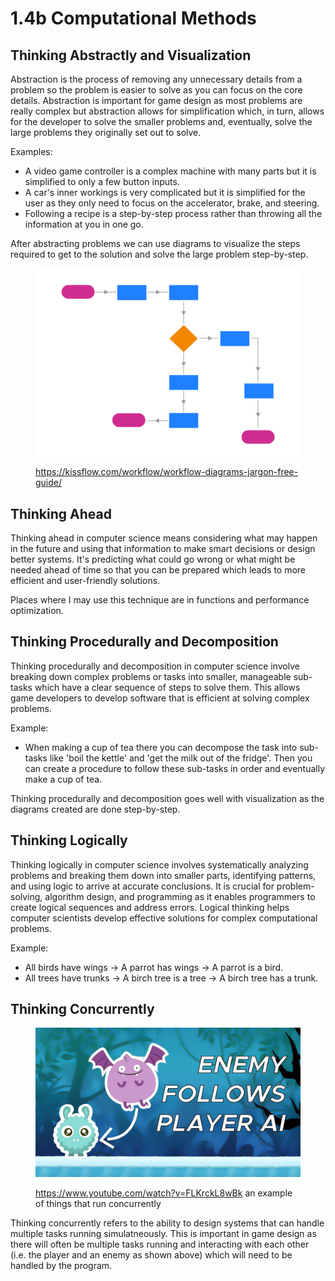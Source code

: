 # 1.4b Computational Methods

## Thinking Abstractly and Visualization

Abstraction is the process of removing any unnecessary details from a problem so the problem is easier to solve as you can focus on the core details. Abstraction is important for game design as most problems are really complex but abstraction allows for simplification which, in turn, allows for the developer to solve the smaller problems and, eventually, solve the large problems they originally set out to solve.

Examples:

* A video game controller is a complex machine with many parts but it is simplified to only a few button inputs.
* A car's inner workings is very complicated but it is simplified for the user as they only need to focus on the accelerator, brake, and steering.
* Following a recipe is a step-by-step process rather than throwing all the information at you in one go.

After abstracting problems we can use diagrams to visualize the steps required to get to the solution and solve the large problem step-by-step.

<figure><img src="../.gitbook/assets/image (1).png" alt=""><figcaption><p><a href="https://kissflow.com/workflow/workflow-diagrams-jargon-free-guide/">https://kissflow.com/workflow/workflow-diagrams-jargon-free-guide/</a></p></figcaption></figure>

## Thinking Ahead

Thinking ahead in computer science means considering what may happen in the future and using that information to make smart decisions or design better systems. It's predicting what could go wrong or what might be needed ahead of time so that you can be prepared which leads to more efficient and user-friendly solutions.

Places where I may use this technique are in functions and performance optimization.

## Thinking Procedurally and Decomposition

Thinking procedurally and decomposition in computer science involve breaking down complex problems or tasks into smaller, manageable sub-tasks which have a clear sequence of steps to solve them. This allows game developers to develop software that is efficient at solving complex problems.

Example:

* When making a cup of tea there you can decompose the task into sub-tasks like 'boil the kettle' and 'get the milk out of the fridge'. Then you can create a procedure to follow these sub-tasks in order and eventually make a cup of tea.

Thinking procedurally and decomposition goes well with visualization as the diagrams created are done step-by-step.

## Thinking Logically

Thinking logically in computer science involves systematically analyzing problems and breaking them down into smaller parts, identifying patterns, and using logic to arrive at accurate conclusions. It is crucial for problem-solving, algorithm design, and programming as it enables programmers to create logical sequences and address errors. Logical thinking helps computer scientists develop effective solutions for complex computational problems.

Example:

* All birds have wings -> A parrot has wings -> A parrot is a bird.
* All trees have trunks -> A birch tree is a tree -> A birch tree has a trunk.

## Thinking Concurrently

<figure><img src="../.gitbook/assets/image (1) (2).png" alt=""><figcaption><p><a href="https://www.youtube.com/watch?v=FLKrckL8wBk">https://www.youtube.com/watch?v=FLKrckL8wBk</a> an example of things that run concurrently</p></figcaption></figure>

Thinking concurrently refers to the ability to design systems that can handle multiple tasks running simulatneously. This is important in game design as there will often be multiple tasks running and interacting with each other (i.e. the player and an enemy as shown above) which will need to be handled by the program.
